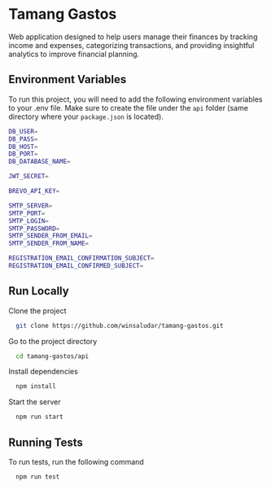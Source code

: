 # Tamang Gastos

Web application designed to help users manage their finances by tracking income and expenses, categorizing transactions, and providing insightful analytics to improve financial planning.

## Environment Variables

To run this project, you will need to add the following environment variables to your .env file.
Make sure to create the file under the `api` folder (same directory where your `package.json` is located).

```bash
DB_USER=
DB_PASS=
DB_HOST=
DB_PORT=
DB_DATABASE_NAME=

JWT_SECRET=

BREVO_API_KEY=

SMTP_SERVER=
SMTP_PORT=
SMTP_LOGIN=
SMTP_PASSWORD=
SMTP_SENDER_FROM_EMAIL=
SMTP_SENDER_FROM_NAME=

REGISTRATION_EMAIL_CONFIRMATION_SUBJECT=
REGISTRATION_EMAIL_CONFIRMED_SUBJECT=
```

## Run Locally

Clone the project

```bash
  git clone https://github.com/winsaludar/tamang-gastos.git
```

Go to the project directory

```bash
  cd tamang-gastos/api
```

Install dependencies

```bash
  npm install
```

Start the server

```bash
  npm run start
```

## Running Tests

To run tests, run the following command

```bash
  npm run test
```
